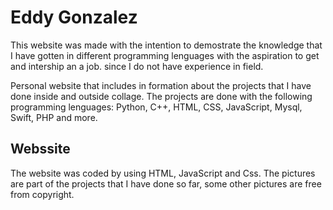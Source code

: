 # Eddy Gonzalez

This website was made with the intention to demostrate the knowledge that I have gotten in different programming lenguages with the aspiration to get and intership an a job. since I do not have experience in field.
 
Personal website that includes in formation about the projects that I have done inside and outside collage. The projects are done with the following programming lenguages: Python, C++, HTML, CSS, JavaScript, Mysql, Swift, PHP and more. 

## Webssite
The website was coded by using HTML, JavaScript and Css. The pictures are part of the projects that I have done so far, some other pictures are free from copyright.

